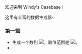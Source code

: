欢迎来到 Windy's Casebase！

这里有丰富的数据生成器~

### 第一辑

- 生成一个数列 ![](http://latex.codecogs.com/gif.latex?\{a_i\})，取值范围是 ![](http://latex.codecogs.com/gif.latex?1\le%20a_i\le%20m)。
- 
